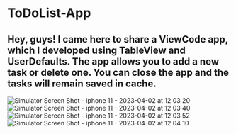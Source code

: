 # ToDoList-App

## Hey, guys! I came here to share a ViewCode app, which I developed using TableView and UserDefaults. The app allows you to add a new task or delete one. You can close the app and the tasks will remain saved in cache.

![Simulator Screen Shot - iphone 11 - 2023-04-02 at 12 03 20](https://user-images.githubusercontent.com/104532706/229363182-a41b1561-64b2-40aa-8bfb-dd42aa709e7f.png)
![Simulator Screen Shot - iphone 11 - 2023-04-02 at 12 03 40](https://user-images.githubusercontent.com/104532706/229363175-997c7d10-c692-414a-9521-78e9c25d826e.png)
![Simulator Screen Shot - iphone 11 - 2023-04-02 at 12 03 52](https://user-images.githubusercontent.com/104532706/229363167-c3e25c06-0758-4bdd-a261-df0a33336f82.png)
![Simulator Screen Shot - iphone 11 - 2023-04-02 at 12 04 10](https://user-images.githubusercontent.com/104532706/229363151-7c522979-0364-40a7-9ec0-c3b98bdf5112.png)

